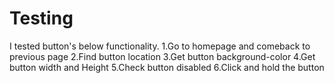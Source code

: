 # Testing
I tested button's below functionality.
1.Go to homepage and comeback to previous page
2.Find button location
3.Get button background-color
4.Get button width and Height
5.Check button disabled
6.Click and hold the button

